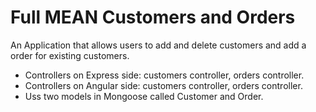 # Full MEAN Customers and Orders
An Application that allows users to add and delete customers and add a order for existing customers. 
- Controllers on Express side: customers controller, orders controller.
- Controllers on Angular side: customers controller, orders controller.
- Uss two models in Mongoose called Customer and Order.  


